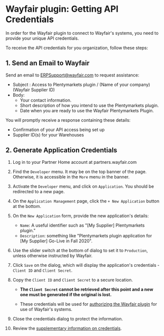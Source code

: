 # Wayfair plugin: Getting API Credentials

In order for the Wayfair plugin to connect to Wayfair's systems, you need to provide your unique API credentials.

To receive the API credentials for you organization, follow these steps:

## 1. Send an Email to Wayfair

Send an email to ERPSupport@wayfair.com to request assistance:

- Subject : Access to Plentymarkets plugin / (Name of your company) (Wayfair Supplier ID)
- Body:
    - Your contact information.
    - Short description of how you intend to use the Plentymarkets plugin.
    - Date when you are ready to use the Wayfair Plentymarkets Plugin.

You will promptly receive a response containing these details:
- Confirmation of your API access being set up
- Supplier ID(s) for your Warehouses

## 2. Generate Application Credentials

1. Log in to your Partner Home account at partners.wayfair.com

2. Find the `Developer` menu. It may be on the top banner of the page. Otherwise, it is accessible in the `More` menu in the banner.

3. Activate the `Developer` menu, and click on `Application`. You should be redirected to a new page.

4. On the `Application Management` page, click the `+ New Application` button at the bottom.

5. On the `New Application` form, provide the new application's details:
    *  `Name`: A useful identifier such as "[My Supplier] Plentymarkets plugin."
    * `Description`: something like "Plentymarkets plugin application for [My Supplier] Go-Live in Fall 2020".

6. Use the slider switch at the bottom of dialog to set it to `Production`, unless otherwise instructed by Wayfair.

7. Click `Save` on the dialog, which will display the application's credentials - `Client ID` and `Client Secret`.

8. Copy the `Client ID` and `Client Secret` to a secure location.
    * **The `Client Secret` cannot be retrieved after this point and a new one must be generated if the original is lost.**

    * These credentials will be used for [authorizing the Wayfair plugin](initial_setup.md#1-authorizing-the-wayfair-plugin-to-access-wayfair-interfaces) for use of Wayfair's systems.

9. Close the credentials dialog to protect the information.

10. Review the [supplementary information on credentials](tips_and_tricks.md#protecting-your-credentials).
